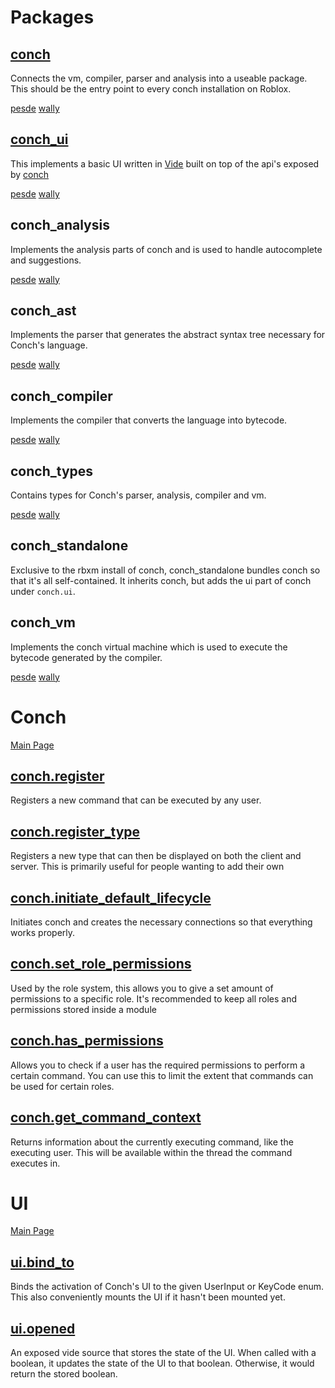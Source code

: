 # Packages  

<div class="flex">

<div class="grouping">

## [conch](../api/conch.md)

Connects the vm, compiler, parser and analysis into a useable package. This should be the entry point to every conch installation on Roblox.

[pesde](https://pesde.dev/packages/alicesaidhi/conch) [wally](https://wally.run/package/alicesaidhi/conch)

</div>

<div class="grouping">

## [conch_ui](../api/ui.md)

This implements a basic UI written in [Vide](https://github.com/centau/vide) built on top of the api's exposed by [conch](../api/conch.md)

[pesde](https://pesde.dev/packages/alicesaidhi/conch_ui) [wally](https://wally.run/package/alicesaidhi/conch-ui)

</div>

<div class="grouping">

## conch_analysis

Implements the analysis parts of conch and is used to handle autocomplete and suggestions.

[pesde](https://pesde.dev/packages/alicesaidhi/conch_analysis) [wally](https://wally.run/package/alicesaidhi/conch-analysis)

</div>

<div class="grouping">

## conch_ast

Implements the parser that generates the abstract syntax tree necessary for Conch's language.

[pesde](https://pesde.dev/packages/alicesaidhi/conch_ast) [wally](https://wally.run/package/alicesaidhi/conch-ast)

</div>

<div class="grouping">

## conch_compiler

Implements the compiler that converts the language into bytecode.

[pesde](https://pesde.dev/packages/alicesaidhi/conch_compiler) [wally](https://wally.run/package/alicesaidhi/conch-compiler)

</div>

<div class="grouping">

## conch_types

Contains types for Conch's parser, analysis, compiler and vm.

[pesde](https://pesde.dev/packages/alicesaidhi/conch_types) [wally](https://wally.run/package/alicesaidhi/conch-types)

</div>

<div class="grouping">

## conch_standalone

Exclusive to the rbxm install of conch, conch_standalone bundles conch so that it's all self-contained. It inherits conch, but adds the ui part of conch under `conch.ui`.

</div>

<div class="grouping">

## conch_vm

Implements the conch virtual machine which is used to execute the bytecode generated by the compiler.

[pesde](https://pesde.dev/packages/alicesaidhi/conch_vm) [wally](https://wally.run/package/alicesaidhi/conch-vm)

</div>

</div>

# Conch

[Main Page](../api/conch.md)

<div class="flex">

<div class="grouping">

## [conch.register](../api/conch.md#register)

Registers a new command that can be executed by any user.

</div>


<div class="grouping">

## [conch.register_type](../api/conch.md#register_type)

Registers a new type that can then be displayed on both the client and server. This is primarily useful for people wanting to add their own

</div>

<div class="grouping">

## [conch.initiate_default_lifecycle](../api/conch.md#initiate_default_lifecycle)

Initiates conch and creates the necessary connections so that everything works properly.

</div>

<div class="grouping">

## [conch.set_role_permissions](../api/conch.md#set_role_permissions)

Used by the role system, this allows you to give a set amount of permissions to a specific role. It's recommended to keep all roles and permissions stored inside a module

</div>

<div class="grouping">

## [conch.has_permissions](../api/conch.md#has_permissions)

Allows you to check if a user has the required permissions to perform a certain command. You can use this to limit the extent that commands can be used for certain roles.

</div>

<div class="grouping">

## [conch.get_command_context](../api/conch.md#get_command_context)

Returns information about the currently executing command, like the executing user. This will be available within the thread the command executes in.

</div>

</div>


# UI
[Main Page](../api/ui.md)

<div class="flex">

<div class="grouping">

## [ui.bind_to](../api/ui.md#bind_to)

Binds the activation of Conch's UI to the given UserInput or KeyCode enum. This also conveniently mounts the UI if it hasn't been mounted yet.

</div>


<div class="grouping">

## [ui.opened](../api/ui.md#opened)

An exposed vide source that stores the state of the UI. When called with a boolean, it updates the state of the UI to that boolean. Otherwise, it would return the stored boolean.

</div>

</div>
